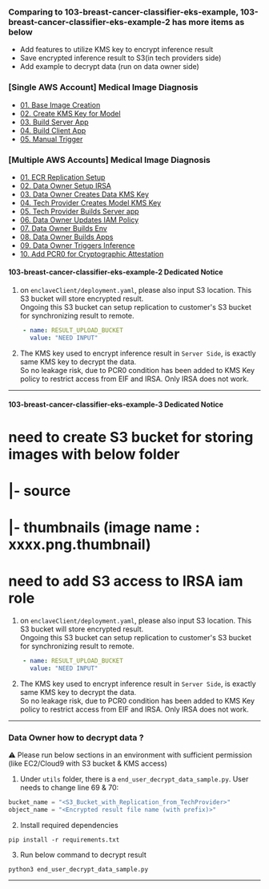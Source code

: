 ### Comparing to 103-breast-cancer-classifier-eks-example, 103-breast-cancer-classifier-eks-example-2 has more items as below

- Add features to utilize KMS key to encrypt inference result
- Save encrypted inference result to S3(in tech providers side)
- Add example to decrypt data (run on data owner side)

### [Single AWS Account] Medical Image Diagnosis

- [01. Base Image Creation](/readmes/04_single_aws_account_medical_image_diagnosis/01_build_base_image.md)
- [02. Create KMS Key for Model](/readmes/04_single_aws_account_medical_image_diagnosis/02_create_model_kms.md)
- [03. Build Server App](/readmes/04_single_aws_account_medical_image_diagnosis/03_build_server_app.md)
- [04. Build Client App](/readmes/04_single_aws_account_medical_image_diagnosis/04_build_client_app.md)
- [05. Manual Trigger](/readmes/04_single_aws_account_medical_image_diagnosis/05_manual_trigger.md)

### [Multiple AWS Accounts] Medical Image Diagnosis

- [01. ECR Replication Setup](/readmes/05_multiple_aws_account_medical_image_diagnosis/01_ecr_replication.md)
- [02. Data Owner Setup IRSA](/readmes/05_multiple_aws_account_medical_image_diagnosis/02_data_owner_create_irsa.md)
- [03. Data Owner Creates Data KMS Key](/readmes/05_multiple_aws_account_medical_image_diagnosis/03_data_owner_create_data_kms_key.md)
- [04. Tech Provider Creates Model KMS Key](/readmes/05_multiple_aws_account_medical_image_diagnosis/04_tech_provider_create_model_kms_key.md)
- [05. Tech Provider Builds Server app](/readmes/05_multiple_aws_account_medical_image_diagnosis/05_tech_provider_create_server_app_image.md)
- [06. Data Owner Updates IAM Policy](/readmes/05_multiple_aws_account_medical_image_diagnosis/06_data_owner_update_iam_policy.md)
- [07. Data Owner Builds Env](/readmes/05_multiple_aws_account_medical_image_diagnosis/07_data_owner_build_env.md)
- [08. Data Owner Builds Apps](/readmes/05_multiple_aws_account_medical_image_diagnosis/08_data_owner_build_apps.md)
- [09. Data Owner Triggers Inference](/readmes/05_multiple_aws_account_medical_image_diagnosis/09_data_owner_inference.md)
- [10. Add PCR0 for Cryptographic Attestation](/readmes/05_multiple_aws_account_medical_image_diagnosis/10_add_pcr0_for_cryptographic_attestation.md)

#### 103-breast-cancer-classifier-eks-example-2 Dedicated Notice

1. on `enclaveClient/deployment.yaml`, please also input S3 location. This S3 bucket will store encrypted result.<br/>
   Ongoing this S3 bucket can setup replication to customer's S3 bucket for synchronizing result to remote.

```yaml
    - name: RESULT_UPLOAD_BUCKET
      value: "NEED INPUT"
```

2. The KMS key used to encrypt inference result in `Server Side`, is exactly same KMS key to decrypt the data. <br/>
   So no leakage risk, due to PCR0 condition has been added to KMS Key policy to restrict access from EIF and IRSA. Only
   IRSA does not work.

---

#### 103-breast-cancer-classifier-eks-example-3 Dedicated Notice
# need to create S3 bucket for storing images with below folder
#   |- source 
#   |- thumbnails (image name : xxxx.png.thumbnail)
# need to add S3 access to IRSA iam role
1. on `enclaveClient/deployment.yaml`, please also input S3 location. This S3 bucket will store encrypted result.<br/>
   Ongoing this S3 bucket can setup replication to customer's S3 bucket for synchronizing result to remote.

```yaml
    - name: RESULT_UPLOAD_BUCKET
      value: "NEED INPUT"
```

2. The KMS key used to encrypt inference result in `Server Side`, is exactly same KMS key to decrypt the data. <br/>
   So no leakage risk, due to PCR0 condition has been added to KMS Key policy to restrict access from EIF and IRSA. Only
   IRSA does not work.

---

### Data Owner how to decrypt data ?

⚠️ Please run below sections in an environment with sufficient permission (like EC2/Cloud9 with S3 bucket & KMS access)

1. Under `utils` folder, there is a `end_user_decrypt_data_sample.py`. User needs to change line 69 & 70:

```python
bucket_name = "<S3_Bucket_with_Replication_from_TechProvider>"
object_name = "<Encrypted result file name (with prefix)>"
```

2. Install required dependencies

```shell
pip install -r requirements.txt
```

3. Run below command to decrypt result

```shell
python3 end_user_decrypt_data_sample.py
```

---

